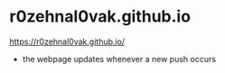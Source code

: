 # r0zehnal0vak.github.io

https://r0zehnal0vak.github.io/

- the webpage updates whenever a new push occurs
